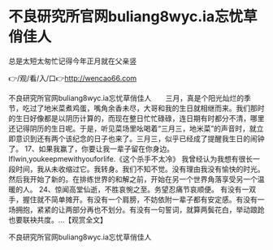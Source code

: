 # 不良研究所官网buliang8wyc.ia忘忧草俏佳人
总是太短太匆忙记得今年正月就在父亲竖

👉/观/看/入/口👉http://wencao66.com

不良研究所官网buliang8wyc.ia忘忧草俏佳人　　三月，真是个阳光灿烂的季节，吃过了地米菜煮鸡蛋，嘴角余香未尽，大哥和我的生日就相继而来。我们那时的生日好像都是以阴历计算的，而现在整日忙忙碌碌，连日期有时都分不清，哪里还记得阴历的生日呢。于是，听见菜场里吆喝着“三月三，地米菜”的声音时，就立即意识到还有两个该纪念的日子也来了。三月三，似乎已经成了提醒我生日的闹钟了。
	17、如果我赢了，你要让我一辈子留在你身边。IfIwin,youkeepmewithyouforlife.《这个杀手不太冷》
我曾经认为我想有很长一段时间，我从未收缩过它。我转身。我们不知不觉。没有理由我没有愉快的时光。然后我开始了新的。在排练世界的和解之前，开始在另一个世界角落享受另一个温暖的人。
	24、惊闻高堂仙逝，不胜哀惋之至。务望忍痛节哀顺便。
有没有一双手，握住就不简单摊开。有没有一个肩膀，不妨依附一辈子都有安定感。有没有一场拥抱，紧紧的让两部分再也不划分。有没有一句誓词，就算两鬓花白，举动踉跄也要联袂共度。...【观赏全文】

不良研究所官网buliang8wyc.ia忘忧草俏佳人
